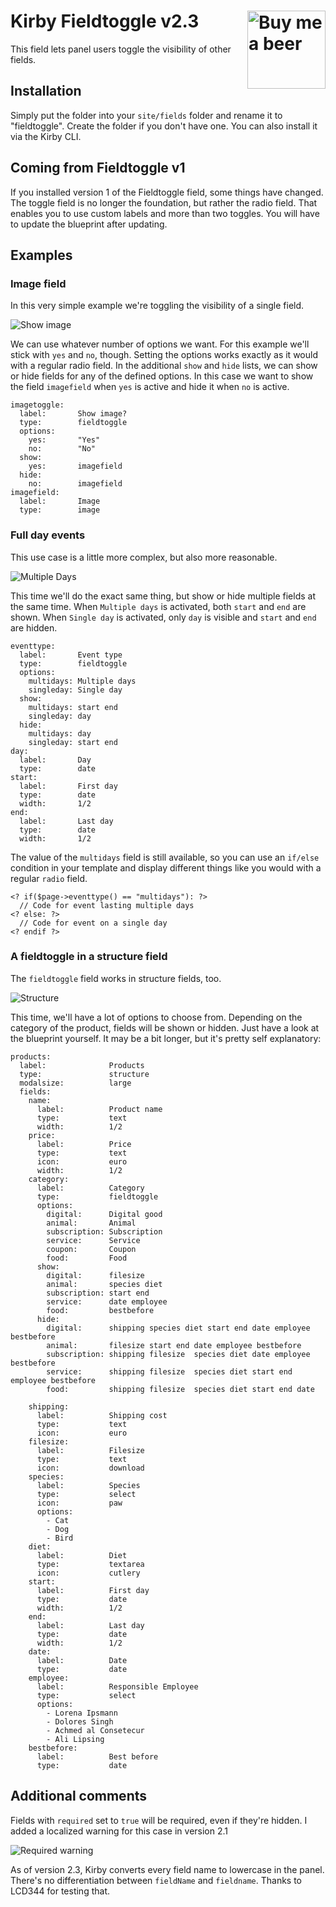 # Kirby Fieldtoggle v2.3 <a href="https://www.paypal.me/medienbaecker"><img width="125" src="https://cloud.githubusercontent.com/assets/7975568/26115669/fb7041b0-3a60-11e7-8480-d1d5c303717c.png" alt="Buy me a beer" align="right"></a>

This field lets panel users toggle the visibility of other fields.

## Installation

Simply put the folder into your `site/fields` folder and rename it to "fieldtoggle". Create the folder if you don't have one. You can also install it via the Kirby CLI.

## Coming from Fieldtoggle v1

If you installed version 1 of the Fieldtoggle field, some things have changed. The toggle field is no longer the foundation, but rather the radio field. That enables you to use custom labels and more than two toggles. You will have to update the blueprint after updating.

## Examples

### Image field

In this very simple example we're toggling the visibility of a single field.

![Show image](preview/showimage.gif?raw=true)

We can  use whatever number of options we want. For this example we'll stick with `yes` and `no`, though. Setting the options works exactly as it would with a regular radio field.
In the additional `show` and `hide` lists, we can show or hide fields for any of the defined options. In this case we want to show the field `imagefield` when `yes` is active and hide it when `no` is active.

````
imagetoggle:
  label:       Show image?
  type:        fieldtoggle
  options:
    yes:       "Yes"
    no:        "No"
  show:
    yes:       imagefield
  hide:
    no:        imagefield
imagefield:
  label:       Image
  type:        image
````

### Full day events

This use case is a little more complex, but also more reasonable.

![Multiple Days](preview/multidays.gif?raw=true)

This time we'll do the exact same thing, but show or hide multiple fields at the same time. When `Multiple days` is activated, both `start` and `end` are shown. When `Single day` is activated, only `day` is visible and `start` and `end` are hidden.

````
eventtype:
  label:       Event type
  type:        fieldtoggle
  options:
    multidays: Multiple days
    singleday: Single day
  show:
    multidays: start end
    singleday: day
  hide:
    multidays: day
    singleday: start end
day:
  label:       Day
  type:        date
start:
  label:       First day
  type:        date
  width:       1/2
end:
  label:       Last day
  type:        date
  width:       1/2
````

The value of the `multidays` field is still available, so you can use an `if/else` condition in your template and display different things like you would with a regular `radio` field.

````
<? if($page->eventtype() == "multidays"): ?>
  // Code for event lasting multiple days
<? else: ?>
  // Code for event on a single day
<? endif ?>
````

### A fieldtoggle in a structure field

The `fieldtoggle` field works in structure fields, too.

![Structure](preview/structure.gif?raw=true)

This time, we'll have a lot of options to choose from. Depending on the category of the product, fields will be shown or hidden. Just have a look at the blueprint yourself. It may be a bit longer, but it's pretty self explanatory:

````
products:
  label:              Products
  type:               structure
  modalsize:          large
  fields:
    name:
      label:          Product name
      type:           text
      width:          1/2
    price:
      label:          Price
      type:           text
      icon:           euro
      width:          1/2
    category:
      label:          Category
      type:           fieldtoggle
      options:
        digital:      Digital good
        animal:       Animal
        subscription: Subscription
        service:      Service
        coupon:       Coupon
        food:         Food
      show:
        digital:      filesize
        animal:       species diet
        subscription: start end
        service:      date employee
        food:         bestbefore
      hide:
        digital:      shipping species diet start end date employee bestbefore
        animal:       filesize start end date employee bestbefore
        subscription: shipping filesize  species diet date employee bestbefore
        service:      shipping filesize  species diet start end employee bestbefore
        food:         shipping filesize  species diet start end date

    shipping:
      label:          Shipping cost
      type:           text
      icon:           euro
    filesize:
      label:          Filesize
      type:           text
      icon:           download
    species:
      label:          Species
      type:           select
      icon:           paw
      options:
        - Cat
        - Dog
        - Bird
    diet:
      label:          Diet
      type:           textarea
      icon:           cutlery
    start:
      label:          First day
      type:           date
      width:          1/2
    end:
      label:          Last day
      type:           date
      width:          1/2
    date:
      label:          Date
      type:           date
    employee:
      label:          Responsible Employee
      type:           select
      options:
        - Lorena Ipsmann
        - Dolores Singh
        - Achmed al Consetecur
        - Ali Lipsing
    bestbefore:
      label:          Best before
      type:           date
````

## Additional comments

Fields with `required` set to `true` will be required, even if they're hidden. I added a localized warning for this case in version 2.1

![Required warning](preview/required.gif?raw=true)

As of version 2.3, Kirby converts every field name to lowercase in the panel. There's no differentiation between `fieldName` and `fieldname`. Thanks to LCD344 for testing that.
